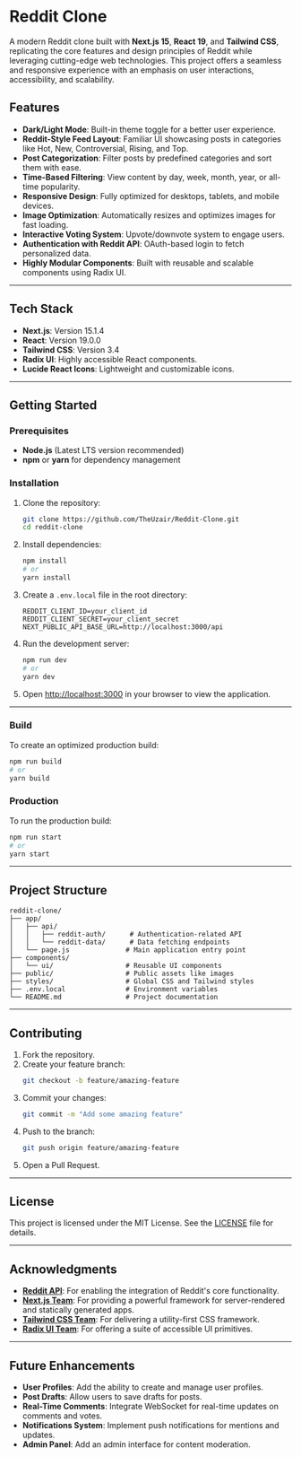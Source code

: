 # Reddit Clone  
A modern Reddit clone built with **Next.js 15**, **React 19**, and **Tailwind CSS**, replicating the core features and design principles of Reddit while leveraging cutting-edge web technologies. This project offers a seamless and responsive experience with an emphasis on user interactions, accessibility, and scalability.

## Features  
- **Dark/Light Mode**: Built-in theme toggle for a better user experience.  
- **Reddit-Style Feed Layout**: Familiar UI showcasing posts in categories like Hot, New, Controversial, Rising, and Top.  
- **Post Categorization**: Filter posts by predefined categories and sort them with ease.  
- **Time-Based Filtering**: View content by day, week, month, year, or all-time popularity.  
- **Responsive Design**: Fully optimized for desktops, tablets, and mobile devices.  
- **Image Optimization**: Automatically resizes and optimizes images for fast loading.  
- **Interactive Voting System**: Upvote/downvote system to engage users.  
- **Authentication with Reddit API**: OAuth-based login to fetch personalized data.  
- **Highly Modular Components**: Built with reusable and scalable components using Radix UI.  

---

## Tech Stack  
- **Next.js**: Version 15.1.4  
- **React**: Version 19.0.0  
- **Tailwind CSS**: Version 3.4  
- **Radix UI**: Highly accessible React components.  
- **Lucide React Icons**: Lightweight and customizable icons.  

---

## Getting Started  

### Prerequisites  
- **Node.js** (Latest LTS version recommended)  
- **npm** or **yarn** for dependency management  

### Installation  

1. Clone the repository:  
   ```bash
   git clone https://github.com/TheUzair/Reddit-Clone.git
   cd reddit-clone
   ```

2. Install dependencies:  
   ```bash
   npm install
   # or
   yarn install
   ```

3. Create a `.env.local` file in the root directory:  
   ```env
   REDDIT_CLIENT_ID=your_client_id
   REDDIT_CLIENT_SECRET=your_client_secret
   NEXT_PUBLIC_API_BASE_URL=http://localhost:3000/api
   ```

4. Run the development server:  
   ```bash
   npm run dev
   # or
   yarn dev
   ```

5. Open [http://localhost:3000](http://localhost:3000) in your browser to view the application.  

---

### Build  
To create an optimized production build:  
```bash
npm run build
# or
yarn build
```

### Production  
To run the production build:  
```bash
npm run start
# or
yarn start
```

---

## Project Structure  
```plaintext
reddit-clone/
├── app/
│   ├── api/
│   │   ├── reddit-auth/      # Authentication-related API
│   │   └── reddit-data/      # Data fetching endpoints
│   └── page.js              # Main application entry point
├── components/
│   └── ui/                  # Reusable UI components
├── public/                  # Public assets like images
├── styles/                  # Global CSS and Tailwind styles
├── .env.local               # Environment variables
└── README.md                # Project documentation
```

---

## Contributing  

1. Fork the repository.  
2. Create your feature branch:  
   ```bash
   git checkout -b feature/amazing-feature
   ```  
3. Commit your changes:  
   ```bash
   git commit -m "Add some amazing feature"
   ```  
4. Push to the branch:  
   ```bash
   git push origin feature/amazing-feature
   ```  
5. Open a Pull Request.  

---

## License  
This project is licensed under the MIT License. See the [LICENSE](LICENSE) file for details.  

---

## Acknowledgments  
- **[Reddit API](https://www.reddit.com/dev/api/)**: For enabling the integration of Reddit's core functionality.  
- **[Next.js Team](https://nextjs.org/)**: For providing a powerful framework for server-rendered and statically generated apps.  
- **[Tailwind CSS Team](https://tailwindcss.com/)**: For delivering a utility-first CSS framework.  
- **[Radix UI Team](https://www.radix-ui.com/)**: For offering a suite of accessible UI primitives.  

---

## Future Enhancements  
- **User Profiles**: Add the ability to create and manage user profiles.  
- **Post Drafts**: Allow users to save drafts for posts.  
- **Real-Time Comments**: Integrate WebSocket for real-time updates on comments and votes.  
- **Notifications System**: Implement push notifications for mentions and updates.  
- **Admin Panel**: Add an admin interface for content moderation.  
